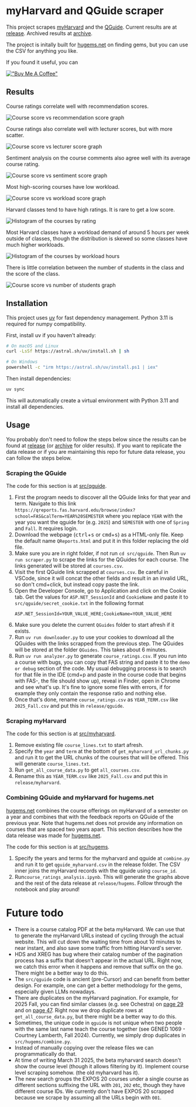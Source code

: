 # myHarvard and QGuide scraper

This project scrapes [myHarvard](https://my.harvard.edu/) and the [QGuide](https://qreports.fas.harvard.edu/). Current results are at [release](./release). Archived results at [archive](./archive).

The project is initally built for [hugems.net](https://jeqcho.github.io/harvard-gems) on finding gems, but you can use the CSV for anything you like.

If you found it useful, you can

[!["Buy Me A Coffee"](https://www.buymeacoffee.com/assets/img/custom_images/orange_img.png)](https://www.buymeacoffee.com/jeqcho)

## Results

Course ratings correlate well with recommendation scores.

![Course score vs recommendation score graph](readme_images/course_vs_rec.png)

Course ratings also correlate well with lecturer scores, but with more scatter.

![Course score vs lecturer score graph](readme_images/course_vs_lecturer.png)

Sentiment analysis on the course comments also agree well with its average course rating.

![Course score vs sentiment score graph](readme_images/course_vs_sentiment.png)

Most high-scoring courses have low workload.

![Course score vs workload score graph](readme_images/course_vs_workload.png)

Harvard classes tend to have high ratings. It is rare to get a low score.

![Histogram of the courses by rating](readme_images/course_score_freq.png)

Most Harvard classes have a workload demand of around 5 hours per week outside of classes, though the distribution is skewed so some classes have much higher workloads.

![Histogram of the courses by workload hours](readme_images/workload_freq.png)

There is little correlation between the number of students in the class and the score of the class.

![Course score vs number of students graph](readme_images/course_vs_num_students.png)

## Installation

This project uses [uv](https://docs.astral.sh/uv/) for fast dependency management. Python 3.11 is required for numpy compatibility.

First, install uv if you haven't already:

```bash
# On macOS and Linux
curl -LsSf https://astral.sh/uv/install.sh | sh

# On Windows
powershell -c "irm https://astral.sh/uv/install.ps1 | iex"
```

Then install dependencies:

```bash
uv sync
```

This will automatically create a virtual environment with Python 3.11 and install all dependencies.

## Usage

You probably don't need to follow the steps below since the results can be found at [release](./release) (or [archive](./archive) for older results). If you want to replicate the data release or if you are maintaining this repo for future data release, you can follow the steps below.


### Scraping the QGuide

The code for this section is at [src/qguide](./src/qguide).

1. First the program needs to discover all the QGuide links for that year and term. Navigate to this link `https://qreports.fas.harvard.edu/browse/index?school=FAS&calTerm=YEAR%20SEMESTER` where you replace `YEAR` with the year you want the qguide for (e.g. `2025`) and `SEMESTER` with one of `Spring` and `Fall`. It requires login.
2. Download the webpage (<kbd>ctrl</kbd>+<kbd>s</kbd> or <kbd>cmd</kbd>+<kbd>s</kbd>) as a HTML-only file. Keep the default name `QReports.html` and put it in this folder replacing the old file.
3. Make sure you are in right folder, if not run `cd src/qguide`. Then Run `uv run scraper.py` to scrape the links for the QGuides for each course. The links generated will be stored at `courses.csv`.
4. Visit the first QGuide link scrapped at `courses.csv`. Be careful in VSCode, since it will concat the other fields and result in an invalid URL, so don't cmd+click, but instead copy paste the link.
5. Open the Developer Console, go to Application and click on the Cookie tab. Get the values for `ASP.NET_SessionId` and `CookieName` and paste it to `src/qguide/secret_cookie.txt` in the following format
   ```text
   ASP.NET_SessionId=YOUR_VALUE_HERE;CookieName=YOUR_VALUE_HERE
   ```
6. Make sure you delete the current `QGuides` folder to start afresh if it exists.
7. Run `uv run downloader.py` to use your cookies to download all the QGuides with the links scrapped from the previous step. The QGuides will be stored at the folder `QGuides`. This takes about 6 minutes.
8. Run `uv run analyzer.py` to generate `course_ratings.csv`. If you run into a course with bugs, you can copy that FAS string and paste it to the `demo or debug` section of the code. My usual debugging process is to search for that file in the IDE (cmd+p and paste in the course code that begins with FAS-, the file should show up), reveal in Finder, open in Chrome and see what's up. It's fine to ignore some files with errors, if for example they only contain the response ratio and nothing else.
9. Once that's done, rename `course_ratings.csv` as `YEAR_TERM.csv` like `2025_Fall.csv` and put this in `release/qguide`.

### Scraping myHarvard

The code for this section is at [src/myharvard](./src/myharvard).

1. Remove existing file `course_lines.txt` to start afresh.
2. Specify the `year` and `term` at the bottom of `get_myharvard_url_chunks.py` and run it to get the URL chunks of the courses that will be offered. This will generate `course_lines.txt`.
3. Run `get_all_course_data.py` to get `all_courses.csv`.
4. Rename this as `YEAR_TERM.csv` like `2025_Fall.csv` and put this in `release/myharvard`.


### Combining QGuide and myHarvard for hugems.net

[hugems.net](hugems.net) combines the course offerings on myHarvard of a semester on a year and combines that with the feedback reports on QGuide of the previous year. Note that hugems.net does not provide any information on courses that are spaced two years apart. This section describes how the data release was made for [hugems.net](hugems.net).

The code for this section is at [src/hugems](./src/hugems).

1. Specify the years and terms for the myharvard and qguide at `combine.py` and run it to get `qguide_myharvard.csv` in the release folder. The CSV inner joins the myHarvard records with the qguide using `course_id`.
2. Run`course_ratings_analysis.ipynb`. This will generate the graphs above and the rest of the data release at `release/hugems`. Follow through the notebook and play around!


# Future todo

- There is a course catalog PDF at the beta myHarvard. We can use that to generate the myHarvard URLs instead of cycling through the actual website. This will cut down the waiting time from about 10 minutes to near instant, and also save some traffic from hitting Harvard's server.
- HDS and XREG has bug where their catalog number of the pagination process has a suffix that doesn't appear in the actual URL. Right now, we catch this error when it happens and remove that suffix on the go. There might be a better way to do this.
- The `src/qguide` code is ancient (pre-Cursor) and can benefit from better design. For example, one can get a better methodology for the gems, especially given LLMs nowadays.
- There are duplicates on the myHarvard pagination. For example, for 2025 Fall, you can find similar classes (e.g. see Ochestra) on [page 29](https://beta.my.harvard.edu/?q=&school=All&sort=relevance&page=29&Term=2025+Fall&term=All) and on [page 47](https://beta.my.harvard.edu/?q=&school=All&sort=relevance&page=47&Term=2025+Fall&term=All). Right now we drop duplicate rows at `get_all_course_data.py`, but there might be a better way to do this.
- Sometimes, the unique code in `qguide` is not unique when two people with the same last name teach the course together (see GENED 1069 - Courtney Lamberth, Fall 2024). Currently, we simply drop duplicates in `src/hugems/combine.py`.
- Instead of manually copying over the release files we can programmatically do that.
- At time of writing March 31 2025, the beta myharvard search doesn't show the course level (though it allows filtering by it). Implement course level scraping somehow. (the old myharvard has it).
- The new search groups the EXPOS 20 courses under a single course as different sections suffixing the URL with `201`, `202` etc, though they have different course IDs. We currently don't have EXPOS 20 scrapped because we scrape by assuming all the URLs begin with `001`.